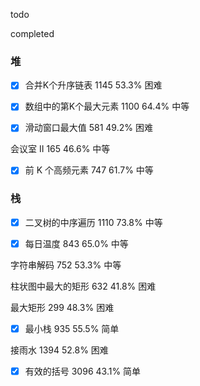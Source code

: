 todo



completed

### 堆

- [x] 合并K个升序链表  	1145	53.3%	困难	

- [x] 数组中的第K个最大元素  	1100	64.4%	中等	

- [x] 滑动窗口最大值  	581	49.2%	困难	

会议室 II  	165	46.6%	中等	

- [x] 前 K 个高频元素  	747	61.7%	中等	

### 栈

- [x] 二叉树的中序遍历    1110    73.8%   中等  
 
- [x] 每日温度    843 65.0%   中等  
 
字符串解码   752 53.3%   中等  
  
柱状图中最大的矩形   632 41.8%   困难  
  
最大矩形    299 48.3%   困难  
 
- [x] 最小栈     935 55.5%   简单  
  
接雨水     1394    52.8%   困难  
  
- [x] 有效的括号   3096    43.1%   简单  
